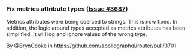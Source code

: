 ### Fix metrics attribute types ([Issue #3687](https://github.com/apollographql/router/issues/3687))

Metrics attributes were being coerced to strings. This is now fixed.
In addition, the logic around types accepted as metrics attributes has been simplified. It will log and ignore values of the wrong type.

By [@BrynCooke](https://github.com/BrynCooke) in https://github.com/apollographql/router/pull/3701
